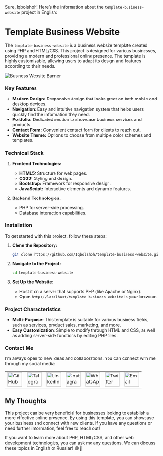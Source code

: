 Sure, Iqbolshoh! Here’s the information about the `template-business-website` project in English:

# Template Business Website

The `template-business-website` is a business website template created using PHP and HTML/CSS. This project is designed for various businesses, providing a modern and professional online presence. The template is highly customizable, allowing users to adapt its design and features according to their needs.

![Business Website Banner](https://github.com/Iqbolshoh/template-business-website/blob/main/images/banner.png?raw=true)

### Key Features

- **Modern Design:** Responsive design that looks great on both mobile and desktop devices.
- **Navigation:** Easy and intuitive navigation system that helps users quickly find the information they need.
- **Portfolio:** Dedicated section to showcase business services and products.
- **Contact Form:** Convenient contact form for clients to reach out.
- **Website Theme:** Options to choose from multiple color schemes and templates.

### Technical Stack

1. **Frontend Technologies:**
   - **HTML5:** Structure for web pages.
   - **CSS3:** Styling and design.
   - **Bootstrap:** Framework for responsive design.
   - **JavaScript:** Interactive elements and dynamic features.

2. **Backend Technologies:**
   - PHP for server-side processing.
   - Database interaction capabilities.

### Installation

To get started with this project, follow these steps:

1. **Clone the Repository:**
   ```bash
   git clone https://github.com/Iqbolshoh/template-business-website.git
   ```

2. **Navigate to the Project:**
   ```bash
   cd template-business-website
   ```

3. **Set Up the Website:**
   - Host it on a server that supports PHP (like Apache or Nginx).
   - Open `http://localhost/template-business-website` in your browser.

### Project Characteristics

- **Multi-Purpose:** This template is suitable for various business fields, such as services, product sales, marketing, and more.
- **Easy Customization:** Simple to modify through HTML and CSS, as well as adding server-side functions by editing PHP files.

### Contact Me

I’m always open to new ideas and collaborations. You can connect with me through my social media:

<table>
    <tr>
        <td>
            <a href="https://github.com/iqbolshoh">
                <img src="https://raw.githubusercontent.com/rahuldkjain/github-profile-readme-generator/master/src/images/icons/Social/github.svg"
                    height="48" width="48" alt="GitHub" />
            </a>
        </td>
        <td>
            <a href="https://t.me/iqbolshoh_777">
                <img src="https://github.com/gayanvoice/github-active-users-monitor/blob/master/public/images/icons/telegram.svg"
                    height="48" width="48" alt="Telegram" />
            </a>
        </td>
        <td>
            <a href="https://www.linkedin.com/in/iiqbolshoh/">
                <img src="https://github.com/gayanvoice/github-active-users-monitor/blob/master/public/images/icons/linkedin.svg"
                    height="48" width="48" alt="LinkedIn" />
            </a>
        </td>
        <td>
            <a href="https://instagram.com/iqbolshoh_777" target="blank"><img align="center"
                    src="https://raw.githubusercontent.com/rahuldkjain/github-profile-readme-generator/master/src/images/icons/Social/instagram.svg"
                    alt="Instagram" height="48" width="48" /></a>
        </td>
        <td>
            <a href="https://wa.me/qr/22PVFQSMQQX4F1">
                <img src="https://github.com/gayanvoice/github-active-users-monitor/blob/master/public/images/icons/whatsapp.svg"
                    height="48" width="48" alt="WhatsApp" />
            </a>
        </td>
        <td>
            <a href="https://x.com/iqbolshoh_777">
                <img src="https://img.shields.io/badge/X-000000?style=for-the-badge&logo=x&logoColor=white" height="48"
                    width="48" alt="Twitter" />
            </a>
        </td>
        <td>
            <a href="mailto:iilhomjonov777@gmail.com">
                <img src="https://github.com/gayanvoice/github-active-users-monitor/blob/master/public/images/icons/gmail.svg"
                    height="48" width="48" alt="Email" />
            </a>
        </td>
    </tr>
</table>

## My Thoughts

This project can be very beneficial for businesses looking to establish a more effective online presence. By using this template, you can showcase your business and connect with new clients. If you have any questions or need further information, feel free to reach out!

If you want to learn more about PHP, HTML/CSS, and other web development technologies, you can ask me any questions. We can discuss these topics in English or Russian! 😄🌟

